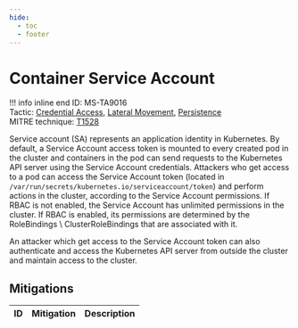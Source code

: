 ```yaml
---
hide:
  - toc
  - footer
---
```


# Container Service Account

!!! info inline end
    ID: MS-TA9016<br>
    Tactic: [Credential Access](../tactics/CredentialAccess/index.md), [Lateral Movement](../tactics/LateralMovement/index.md), [Persistence](../tactics/Persistence/index.md) <br>
    MITRE technique: [T1528](https://attack.mitre.org/techniques/T1528/)

Service account (SA) represents an application identity in Kubernetes. By default, a Service Account access token is mounted to every created pod in the cluster and containers in the pod can send requests to the Kubernetes API server using the Service Account credentials. Attackers who get access to a pod can access the Service Account token (located in `/var/run/secrets/kubernetes.io/serviceaccount/token`) and perform actions in the cluster, according to the Service Account permissions. If RBAC is not enabled, the Service Account has unlimited permissions in the cluster. If RBAC is enabled, its permissions are determined by the RoleBindings \ ClusterRoleBindings that are associated with it.

An attacker which get access to the Service Account token can also authenticate and access the Kubernetes API server from outside the cluster and maintain access to the cluster.

## Mitigations

|ID|Mitigation|Description|
|--|----------|-----------|